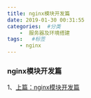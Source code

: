 ```yaml
---
title: nginx模块开发篇
date: 2019-01-30 00:31:55
categories:  #分类
    -  服务器及环境搭建
tags:   #标签
    - nginx
---
```


### nginx模块开发篇
1、[上篇：nginx模块开发篇](http://tengine.taobao.org/book/module_development.html)


